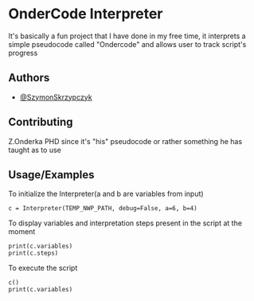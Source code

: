 
# OnderCode Interpreter

It's basically a fun project that I have done in my free time, it interprets a simple pseudocode called "Ondercode" and allows user to track script's progress

## Authors

- [@SzymonSkrzypczyk](https://github.com/SzymonSkrzypczyk)


## Contributing

Z.Onderka PHD since it's "his" pseudocode or rather something he has taught as to use


## Usage/Examples

To initialize the Interpreter(a and b are variables from input)
```
c = Interpreter(TEMP_NWP_PATH, debug=False, a=6, b=4)
```
To display variables and interpretation steps present in the script at the moment
```
print(c.variables)
print(c.steps)
```
To execute the script
```
c()
print(c.variables)
```

